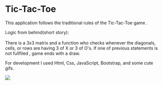 # Tic-Tac-Toe


This application follows the traditional rules of the Tic-Tac-Toe game .

Logic from behind(short story):</br> </br>
There is a 3x3 matrix and a function who checks whenever the diagonals, cells, or rows are having 3 of X or 3 of O's.
If one of previous statements is not fullfiled , game ends with a draw. 

For development I used Html, Css, JavaScript, Bootstrap, and some cute gifs.


<img src="https://i.imgur.com/WnfuYWH.gif">
